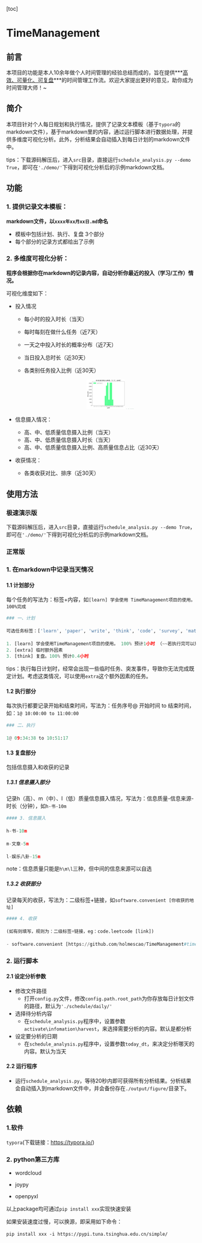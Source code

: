 [toc]

# TimeManagement

## 前言

本项目的功能是本人10余年做个人时间管理的经验总结而成的，旨在提供***<u>高效、可量化、可复盘</u>***的时间管理工作流。欢迎大家提出更好的意见，助你成为时间管理大师！~

## 简介​​

本项目针对个人每日规划和执行情况，提供了记录文本模板（基于`typora`的markdown文件），基于markdown里的内容，通过运行脚本进行数据处理，并提供多维度可视化分析。此外，分析结果会自动插入到每日计划的markdown文件中。

tips：下载源码解压后，进入`src`目录，直接运行`schedule_analysis.py --demo True`，即可在`'./demo/'`下得到可视化分析后的示例markdown文档。

## 功能

### 1. 提供记录文本模板：

**markdown文件，以`xxxx年xx月xx日.md`命名**

- 模板中包括计划、执行、复盘 3个部分
- 每个部分的记录方式都给出了示例

### 2. 多维度可视化分析：

**程序会根据你在markdown的记录内容，自动分析你最近的投入（学习/工作）情况。**

可视化维度如下：

- 投入情况
  - 每小时的投入时长（当天）
  
  - 每时每刻在做什么任务（近7天）
  
  - 一天之中投入时长的概率分布（近7天）
  
  - 当日投入总时长（近30天）
  
  - 各类别任务投入比例（近30天）
	<center class='half'>
    <img src='https://github.com/holmescao/TimeManagement/blob/main/src/output/figure/Figure1/Figure1-activate-bar-20210326_20210326.png' style='zoom:10%;' />
    <img src='https://github.com/holmescao/TimeManagement/blob/main/src\output\figure\Figure2\Figure2-activate-brokenbarh-20210320_20210326.png' style='zoom:10%;' />
    <img src='https://github.com/holmescao/TimeManagement/blob/main/src\output\figure\Figure3\Figure3-activate-waterfall-20210320_20210326.png' style='zoom:10%;' />
    <img src='https://github.com/holmescao/TimeManagement/blob/main/src\output\figure\Figure4\Figure4-activate-bar-20210225_20210326.png' style='zoom:10%;' />
    <img src='https://github.com/holmescao/TimeManagement/blob/main/src\output\figure\Figure5\Figure5-investment-pie-20210225_20210326.png' style='zoom:10%;' />
    </center>
  
- 信息摄入情况：
  - 高、中、低质量信息摄入比例（当天）
  - 高、中、低质量信息摄入时长（当天）
  - 高、中、低质量信息摄入比例、高质量信息占比（近30天）
  
- 收获情况：
  
  - 各类收获对比、排序（近30天）

## 使用方法

### 极速演示版

下载源码解压后，进入`src`目录，直接运行`schedule_analysis.py --demo True`，即可在`'./demo/'`下得到可视化分析后的示例markdown文档。

### 正常版

### 1. 在markdown中记录当天情况

#### 1.1 计划部分

每个任务的写法为：标签+内容，如`[learn] 学会使用 TimeManagement项目的使用。 100%完成`

```python
### 一、计划

可选任务标签：['learn', 'paper', 'write', 'think', 'code', 'survey', 'material', 'discussion', 'meeting', 'extra']

1. [learn] 学会使用TimeManagement项目的使用。 100% 预计1小时 （~~若执行完可以划掉~~）
2. [extra] 临时额外因素
3. [think] 复盘。100% 预计0.4小时
```

tips：执行每日计划时，经常会出现一些临时任务、突发事件，导致你无法完成既定计划。考虑这类情况，可以使用`extra`这个额外因素的任务。

#### 1.2 执行部分

每次执行都要记录开始和结束时间，写法为：任务序号@ 开始时间 to 结束时间，如：`1@ 10:00:00 to 11:00:00`

```python
### 二、执行

1@ 09:34:38 to 10:51:17
```

#### 1.3 复盘部分

包括信息摄入和收获的记录

##### 1.3.1 信息摄入部分

记录h（高）、m（中）、l（低）质量信息摄入情况，写法为：信息质量-信息来源-时长（分钟），如`h-书-10m`

```python
#### 3. 信息摄入

h-书-10m

m-文章-5m

l-娱乐八卦-15m
```

note：信息质量只能是`h\m\l`三种，但中间的信息来源可以自选

##### 1.3.2 收获部分

记录每天的收获，写法为：二级标签+链接，如`software.convenient [你收获的地址]`

```python
#### 4. 收获

(如有则填写，规则为：二级标签+链接，eg：code.leetcode [link])

- software.convenient [https://github.com/holmescao/TimeManagement#timemanagement]
```

### 2. 运行脚本

#### 2.1 设定分析参数

- 修改文件路径
  - 打开`config.py`文件，修改`config.path.root_path`为你存放每日计划文件的路径，默认为`'./schedule/daily/'`
- 选择待分析内容
  - 在`schedule_analysis.py`程序中，设置参数`activate\infomation\harvest`，来选择需要分析的内容。默认是都分析
- 设定要分析的日期
  - 在`schedule_analysis.py`程序中，设置参数`today_dt`，来决定分析哪天的内容。默认为当天

#### 2.2 运行程序

- 运行`schedule_analysis.py`，等待20秒内即可获得所有分析结果。分析结果会自动插入到markdown文件中，并会备份存在`./output/figure/`目录下。

## 依赖

### 1.软件

`typora`(下载链接：https://typora.io/)

### 2. python第三方库

- wordcloud

- joypy

- openpyxl

以上package均可通过`pip install xxx`实现快速安装

如果安装速度过慢，可以换源，即采用如下命令：

`pip install xxx -i https://pypi.tuna.tsinghua.edu.cn/simple/ `

